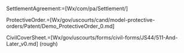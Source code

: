 SettlementAgreement:=[Wx/com/pa/Settlement/]

ProtectiveOrder.=[Wx/gov/uscourts/cand/model-protective-orders/Patent/Demo_ProtectiveOrder_0.md]

CivilCoverSheet.=[Wx/gov/uscourts/forms/civil-forms/JS44/511-And-Later_v0.md]  (rough)